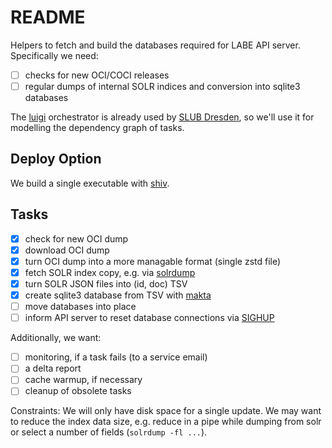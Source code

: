 # README

Helpers to fetch and build the databases required for LABE API server. Specifically we need:

* [ ] checks for new OCI/COCI releases
* [ ] regular dumps of internal SOLR indices and conversion into sqlite3 databases

The [luigi](https://github.com/spotify/luigi) orchestrator is already used by
[SLUB Dresden](https://www.slub-dresden.de/), so we'll use it for modelling the
dependency graph of tasks.

## Deploy Option

We build a single executable with [shiv](https://github.com/linkedin/shiv).

## Tasks

* [x] check for new OCI dump
* [x] download OCI dump
* [x] turn OCI dump into a more managable format (single zstd file)
* [x] fetch SOLR index copy, e.g. via [solrdump](https://github.com/ubleipzig/solrdump)
* [x] turn SOLR JSON files into (id, doc) TSV
* [x] create sqlite3 database from TSV with [makta](https://github.com/miku/labe/tree/main/go/ckit#makta)
* [ ] move databases into place
* [ ] inform API server to reset database connections via [SIGHUP](https://en.wikipedia.org/wiki/SIGHUP)

Additionally, we want:

* [ ] monitoring, if a task fails (to a service email)
* [ ] a delta report
* [ ] cache warmup, if necessary
* [ ] cleanup of obsolete tasks

Constraints: We will only have disk space for a single update. We may want to
reduce the index data size, e.g. reduce in a pipe while dumping from solr or
select a number of fields (`solrdump -fl ...`).
